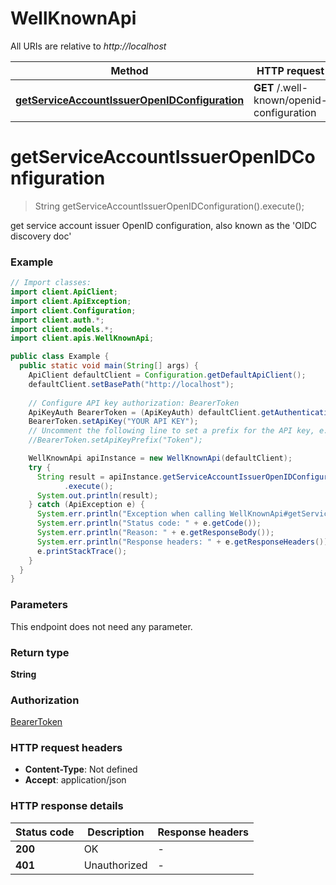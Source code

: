 # WellKnownApi

All URIs are relative to *http://localhost*

| Method | HTTP request | Description |
|------------- | ------------- | -------------|
| [**getServiceAccountIssuerOpenIDConfiguration**](WellKnownApi.md#getServiceAccountIssuerOpenIDConfiguration) | **GET** /.well-known/openid-configuration |  |


<a id="getServiceAccountIssuerOpenIDConfiguration"></a>
# **getServiceAccountIssuerOpenIDConfiguration**
> String getServiceAccountIssuerOpenIDConfiguration().execute();



get service account issuer OpenID configuration, also known as the &#39;OIDC discovery doc&#39;

### Example
```java
// Import classes:
import client.ApiClient;
import client.ApiException;
import client.Configuration;
import client.auth.*;
import client.models.*;
import client.apis.WellKnownApi;

public class Example {
  public static void main(String[] args) {
    ApiClient defaultClient = Configuration.getDefaultApiClient();
    defaultClient.setBasePath("http://localhost");
    
    // Configure API key authorization: BearerToken
    ApiKeyAuth BearerToken = (ApiKeyAuth) defaultClient.getAuthentication("BearerToken");
    BearerToken.setApiKey("YOUR API KEY");
    // Uncomment the following line to set a prefix for the API key, e.g. "Token" (defaults to null)
    //BearerToken.setApiKeyPrefix("Token");

    WellKnownApi apiInstance = new WellKnownApi(defaultClient);
    try {
      String result = apiInstance.getServiceAccountIssuerOpenIDConfiguration()
            .execute();
      System.out.println(result);
    } catch (ApiException e) {
      System.err.println("Exception when calling WellKnownApi#getServiceAccountIssuerOpenIDConfiguration");
      System.err.println("Status code: " + e.getCode());
      System.err.println("Reason: " + e.getResponseBody());
      System.err.println("Response headers: " + e.getResponseHeaders());
      e.printStackTrace();
    }
  }
}
```

### Parameters
This endpoint does not need any parameter.

### Return type

**String**

### Authorization

[BearerToken](../README.md#BearerToken)

### HTTP request headers

 - **Content-Type**: Not defined
 - **Accept**: application/json

### HTTP response details
| Status code | Description | Response headers |
|-------------|-------------|------------------|
| **200** | OK |  -  |
| **401** | Unauthorized |  -  |

